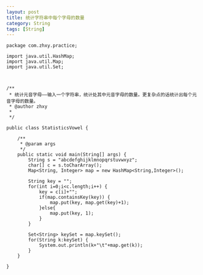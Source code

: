 ```yaml
---
layout: post
title: 统计字符串中每个字母的数量
category: String
tags: [String]
---
```





	package com.zhxy.practice;

	import java.util.HashMap;
	import java.util.Map;
	import java.util.Set;



	/**
	 * 统计元音字母——输入一个字符串，统计处其中元音字母的数量。更复杂点的话统计出每个元音字母的数量。
	 * @author zhxy
	 *
	 */

	public class StatisticsVowel {

		/**
		 * @param args
		 */
		public static void main(String[] args) {
			String s = "abcdefghijklmnopqrstuvwxyz";
			char[] c = s.toCharArray();
			Map<String, Integer> map = new HashMap<String,Integer>();

			String key = "";
			for(int i=0;i<c.length;i++) {
				key = c[i]+"";
				if(map.containsKey(key)) {
					map.put(key, map.get(key)+1);
				}else{
					map.put(key, 1);
				}
			}
			
			Set<String> keySet = map.keySet();
			for(String k:keySet) {
				System.out.println(k+"\t"+map.get(k));
			}
		}

	}
